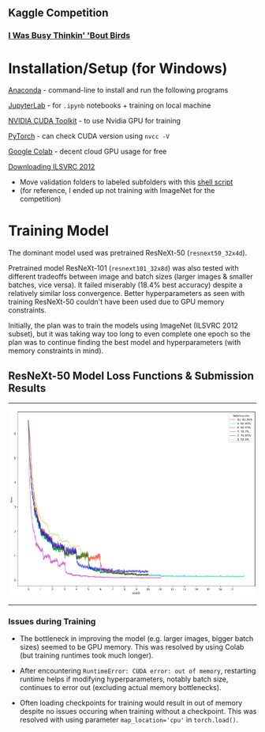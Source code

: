 ## Kaggle Competition
### [I Was Busy Thinkin' 'Bout Birds](https://www.kaggle.com/competitions/birds22sp/leaderboard)
#

# Installation/Setup (for Windows)

[Anaconda](https://docs.conda.io/projects/conda/en/latest/user-guide/install/windows.html) - command-line to install and run the following programs

[JupyterLab](https://jupyter.org/install) - for `.ipynb` notebooks + training on local machine

[NVIDIA CUDA Toolkit](https://developer.nvidia.com/cuda-downloads?target_os=Windows&target_arch=x86_64&target_version=11&target_type=exe_network) - to use Nvidia GPU for training 

[PyTorch](https://pytorch.org/get-started/locally/) - can check CUDA version using `nvcc -V`

[Google Colab](https://colab.research.google.com/) - decent cloud GPU usage for free

[Downloading ILSVRC 2012](https://reimbar.org/dev/imagenet/) 

- Move validation folders to labeled subfolders with this [shell script](https://raw.githubusercontent.com/soumith/imagenetloader.torch/master/valprep.sh)
- (for reference, I ended up not training with ImageNet for the competition)

# Training Model
The dominant model used was pretrained ResNeXt-50 (`resnext50_32x4d`). 

Pretrained model ResNeXt-101 (`resnext101_32x8d`) was also tested with different tradeoffs between image and batch sizes (larger images & smaller batches, vice versa). It failed miserably (18.4% best accuracy) despite a relatively similar loss convergence. Better hyperparameters as seen with training ResNeXt-50 couldn't have been used due to GPU memory constraints.

Initially, the plan was to train the models using ImageNet (ILSVRC 2012 subset), but it was taking way too long to even complete one epoch so the plan was to continue finding the best model and hyperparameters (with memory constraints in mind).

## ResNeXt-50 Model Loss Functions & Submission Results
***
![png](resnext_models.png)
***
### Issues during Training

- The bottleneck in improving the model (e.g. larger images, bigger batch sizes) seemed to be GPU memory. This was resolved by using Colab (but training runtimes took much longer).

- After encountering `RuntimeError: CUDA error: out of memory`, restarting runtime helps if modifying hyperparameters, notably batch size, continues to error out (excluding actual memory bottlenecks).

- Often loading checkpoints for training would result in out of memory despite no issues occuring when training without a checkpoint. This was resolved with using parameter `map_location='cpu'` in `torch.load()`.